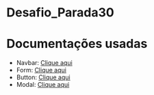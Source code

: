 # Desafio_Parada30

# Documentações usadas

- Navbar: <a href="https://getbootstrap.com/docs/5.3/components/navbar/" target=_blank>Clique aqui</a>
- Form: <a href="https://getbootstrap.com/docs/5.3/forms/layout/" target="_blank">Clique aqui</a>
- Button: <a href="https://getbootstrap.com/docs/5.3/components/buttons/" target="_blank">Clique aqui</a>
- Modal: <a href="https://getbootstrap.com/docs/5.3/components/modal/" target="_blank">Clique aqui</a>
